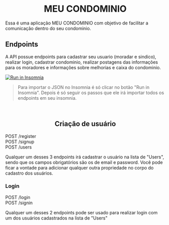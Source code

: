 <h1 align ='center'>MEU CONDOMINIO</h1>

Essa é uma aplicação MEU CONDOMINIO com objetivo de facilitar a comunicação dentro do seu condominio. 

## Endpoints
A API possue endpoints para cadastrar seu usuario (moradar e sindico), realizar login, cadastrar condominio, realizar postagens das informações para os moradores e informações sobre melhorias e caixa do condominio.

<a href="https://insomnia.rest/run/?label=MEU%20CONDOMINIO&uri=https%3A%2F%2Fgithub.com%2FProjeto-Frontend-T15%2FAPI-FAKE%2Fblob%2Fmain%2FInsomnia_meucondominio.json" target="_blank"><img src="https://insomnia.rest/images/run.svg" alt="Run in Insomnia"></a>

<blockquote> Para importar o JSON no Insomnia é só clicar no botão "Run in Insomnia". Depois é só seguir os passos que ele irá importar todos os endpoints em seu insomnia.
</blockquote>
<br>
<h2 align ='center'>Criação de usuário</h2>
POST /register <br/>
POST /signup <br/>
POST /users

Qualquer um desses 3 endpoints irá cadastrar o usuário na lista de "Users", sendo que os campos obrigatórios são os de email e password.
Você pode ficar a vontade para adicionar qualquer outra propriedade no corpo do cadastro dos usuários.


### Login

POST /login <br/>
POST /signin

Qualquer um desses 2 endpoints pode ser usado para realizar login com um dos usuários cadastrados na lista de "Users"
